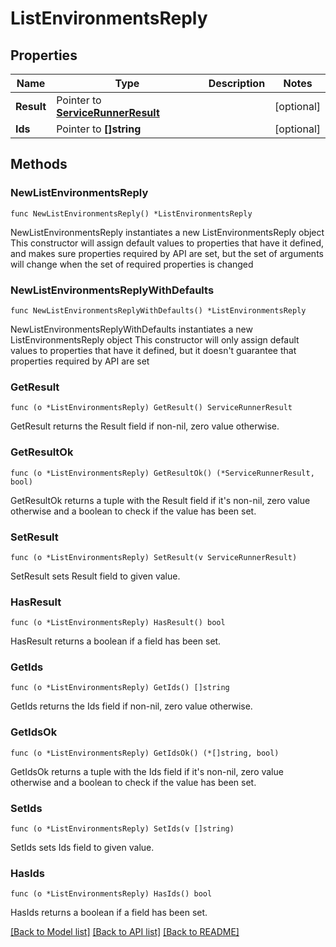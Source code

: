 # ListEnvironmentsReply

## Properties

Name | Type | Description | Notes
------------ | ------------- | ------------- | -------------
**Result** | Pointer to [**ServiceRunnerResult**](ServiceRunnerResult.md) |  | [optional] 
**Ids** | Pointer to **[]string** |  | [optional] 

## Methods

### NewListEnvironmentsReply

`func NewListEnvironmentsReply() *ListEnvironmentsReply`

NewListEnvironmentsReply instantiates a new ListEnvironmentsReply object
This constructor will assign default values to properties that have it defined,
and makes sure properties required by API are set, but the set of arguments
will change when the set of required properties is changed

### NewListEnvironmentsReplyWithDefaults

`func NewListEnvironmentsReplyWithDefaults() *ListEnvironmentsReply`

NewListEnvironmentsReplyWithDefaults instantiates a new ListEnvironmentsReply object
This constructor will only assign default values to properties that have it defined,
but it doesn't guarantee that properties required by API are set

### GetResult

`func (o *ListEnvironmentsReply) GetResult() ServiceRunnerResult`

GetResult returns the Result field if non-nil, zero value otherwise.

### GetResultOk

`func (o *ListEnvironmentsReply) GetResultOk() (*ServiceRunnerResult, bool)`

GetResultOk returns a tuple with the Result field if it's non-nil, zero value otherwise
and a boolean to check if the value has been set.

### SetResult

`func (o *ListEnvironmentsReply) SetResult(v ServiceRunnerResult)`

SetResult sets Result field to given value.

### HasResult

`func (o *ListEnvironmentsReply) HasResult() bool`

HasResult returns a boolean if a field has been set.

### GetIds

`func (o *ListEnvironmentsReply) GetIds() []string`

GetIds returns the Ids field if non-nil, zero value otherwise.

### GetIdsOk

`func (o *ListEnvironmentsReply) GetIdsOk() (*[]string, bool)`

GetIdsOk returns a tuple with the Ids field if it's non-nil, zero value otherwise
and a boolean to check if the value has been set.

### SetIds

`func (o *ListEnvironmentsReply) SetIds(v []string)`

SetIds sets Ids field to given value.

### HasIds

`func (o *ListEnvironmentsReply) HasIds() bool`

HasIds returns a boolean if a field has been set.


[[Back to Model list]](../README.md#documentation-for-models) [[Back to API list]](../README.md#documentation-for-api-endpoints) [[Back to README]](../README.md)


